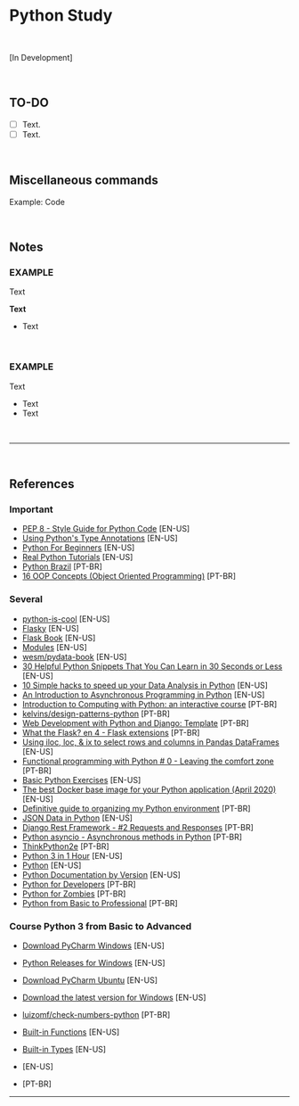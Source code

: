 # Python Study

</br>

[In Development]

</br>

## TO-DO

- [ ] Text.
- [ ] Text.

<br />

## Miscellaneous commands

Example: Code

<br />

## Notes

### EXAMPLE
Text

**Text**
- Text

</br>

### EXAMPLE
Text

- Text
- Text

</br>

***  

</br>
 
## References

### Important

- [PEP 8 - Style Guide for Python Code](https://www.python.org/dev/peps/pep-0008/) [EN-US]
- [Using Python's Type Annotations](https://dev.to/dstarner/using-pythons-type-annotations-4cfe) [EN-US]
- [Python For Beginners](https://www.python.org/about/gettingstarted/) [EN-US]
- [Real Python Tutorials](https://realpython.com/) [EN-US]
- [Python Brazil](https://wiki.python.org.br/PythonBrasil) [PT-BR]
- [16 OOP Concepts (Object Oriented Programming)](https://medium.com/@TDamiao/16-conceitos-poo-programa%C3%A7%C3%A3o-orientada-a-objeto-6cdc72ac3ee2) [PT-BR]

### Several

- [python-is-cool](https://github.com/chiphuyen/python-is-cool) [EN-US]
- [Flasky](https://github.com/miguelgrinberg/flasky) [EN-US]
- [Flask Book](https://www.flaskbook.com/) [EN-US]
- [Modules](https://docs.python.org/3/tutorial/modules.html#tut-packages) [EN-US]
- [wesm/pydata-book](https://github.com/wesm/pydata-book) [EN-US]
- [30 Helpful Python Snippets That You Can Learn in 30 Seconds or Less](https://towardsdatascience.com/30-helpful-python-snippets-that-you-can-learn-in-30-seconds-or-less-69bb49204172) [EN-US]
- [10 Simple hacks to speed up your Data Analysis in Python](https://towardsdatascience.com/10-simple-hacks-to-speed-up-your-data-analysis-in-python-ec18c6396e6b) [EN-US]
- [An Introduction to Asynchronous Programming in Python](https://medium.com/velotio-perspectives/an-introduction-to-asynchronous-programming-in-python-af0189a88bbb) [EN-US]
- [Introduction to Computing with Python: an interactive course](https://panda.ime.usp.br/cc110/static/cc110/index.html) [PT-BR]
- [kelvins/design-patterns-python](https://github.com/kelvins/design-patterns-python) [PT-BR]
- [Web Development with Python and Django: Template](https://pythonacademy.com.br/blog/desenvolvimento-web-com-python-e-django-template) [PT-BR]
- [What the Flask? en 4 - Flask extensions](http://pythonclub.com.br/author/bruno-cezar-rocha.html) [PT-BR]
- [Using iloc, loc, & ix to select rows and columns in Pandas DataFrames](https://www.shanelynn.ie/select-pandas-dataframe-rows-and-columns-using-iloc-loc-and-ix/) [EN-US]
- [Functional programming with Python # 0 - Leaving the comfort zone](http://pythonclub.com.br/progrmacao-funcional-com-python-0.html) [PT-BR]
- [Basic Python Exercises](https://developers.google.com/edu/python/exercises/basic) [EN-US]
- [The best Docker base image for your Python application (April 2020)](https://pythonspeed.com/articles/base-image-python-docker-images/) [EN-US]
- [Definitive guide to organizing my Python environment](https://medium.com/welcome-to-the-django/guia-definitivo-para-organizar-meu-ambiente-python-a16e2479b753) [PT-BR]
- [JSON Data in Python](https://www.datacamp.com/community/tutorials/json-data-python) [EN-US]
- [Django Rest Framework - #2 Requests and Responses](http://pythonclub.com.br/django-rest-framework-requests-responses.html) [PT-BR]
- [Python asyncio - Asynchronous methods in Python](https://blog.nilo.pro.br/posts/2014-06-28-python-asyncio-metodos-assincronos-em-python/) [PT-BR]
- [ThinkPython2e](https://penseallen.github.io/PensePython2e/03-funcoes.html) [PT-BR]
- [Python 3 in 1 Hour](http://xahlee.info/python/python3_basics.html) [EN-US]
- [Python](https://devdocs.io/python~3.7/) [EN-US]
- [Python Documentation by Version](https://www.python.org/doc/versions/) [EN-US]
- [Python for Developers](https://ricardoduarte.github.io/python-para-desenvolvedores/) [PT-BR]
- [Python for Zombies](https://www.pycursos.com/python-para-zumbis/) [PT-BR]
- [Python from Basic to Professional](http://www.linuxpro.com.br/2017/04/python-do-basico-ao-profissional/) [PT-BR]

### Course Python 3 from Basic to Advanced

- [Download PyCharm Windows](https://www.jetbrains.com/pycharm/download/#section=windows) [EN-US]
- [Python Releases for Windows](https://www.python.org/downloads/windows/) [EN-US]
- [Download PyCharm Ubuntu](https://www.jetbrains.com/pycharm/download/#section=linux) [EN-US]
- [Download the latest version for Windows](https://www.python.org/downloads/) [EN-US]
- [luizomf/check-numbers-python](https://github.com/luizomf/check-numbers-python/blob/master/chk_numbers.py) [PT-BR]
- [Built-in Functions](https://docs.python.org/3/library/functions.html) [EN-US]
- [Built-in Types](https://docs.python.org/3/library/stdtypes.html) [EN-US]

- []() [EN-US]
- []() [PT-BR]

***
